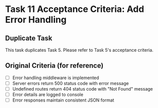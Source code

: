 # Task 11 Acceptance Criteria: Add Error Handling

## Duplicate Task

This task duplicates Task 5. Please refer to Task 5's acceptance criteria.

## Original Criteria (for reference)
- [ ] Error handling middleware is implemented
- [ ] Server errors return 500 status code with error message
- [ ] Undefined routes return 404 status code with "Not Found" message
- [ ] Error details are logged to console
- [ ] Error responses maintain consistent JSON format